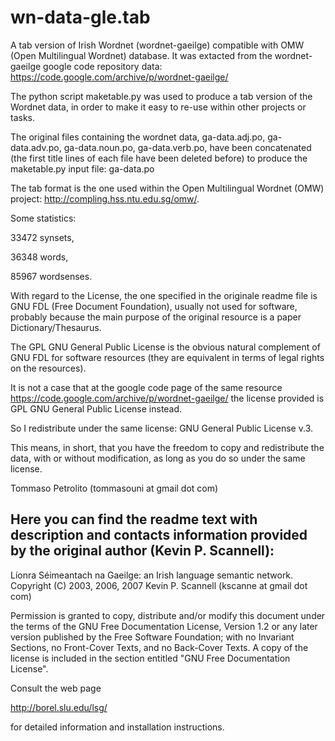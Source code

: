 # wn-data-gle.tab
A tab version of Irish Wordnet (wordnet-gaeilge) compatible with OMW (Open Multilingual Wordnet) database.
It was extacted from the wordnet-gaeilge google code repository data: https://code.google.com/archive/p/wordnet-gaeilge/

The python script maketable.py was used to produce a tab version of the Wordnet data, in order to make it easy to re-use within other projects or tasks.

The original files containing the wordnet data, ga-data.adj.po, ga-data.adv.po, ga-data.noun.po, ga-data.verb.po, have been concatenated (the first title lines of each file have been deleted before) to produce the maketable.py input file: ga-data.po

The tab format is the one used within the Open Multilingual Wordnet (OMW) project: http://compling.hss.ntu.edu.sg/omw/.

Some statistics:

33472 synsets,

36348 words,

85967 wordsenses.

With regard to the License, the one specified in the originale readme file is GNU FDL (Free Document Foundation), usually not used for software, probably because the main purpose of the original resource is a paper Dictionary/Thesaurus.

The GPL GNU General Public License is the obvious natural complement of GNU FDL for software resources (they are equivalent in terms of legal rights on the resources).

It is not a case that at the google code page of the same resource https://code.google.com/archive/p/wordnet-gaeilge/ the license provided is GPL GNU General Public License instead.

So I redistribute under the same license: GNU General Public License v.3.

This means, in short, that you have the freedom to copy and redistribute the data, with or without modification, as long as you do so under the same license. 

Tommaso Petrolito (tommasouni at gmail dot com)

Here you can find the readme text with description and contacts information provided by the original author (Kevin P. Scannell):
----------------------------------------------------------------------------
Líonra Séimeantach na Gaeilge: an Irish language semantic network.
Copyright (C) 2003, 2006, 2007 Kevin P. Scannell (kscanne at gmail dot com)

Permission is granted to copy, distribute and/or modify this document
under the terms of the GNU Free Documentation License, Version 1.2
or any later version published by the Free Software Foundation;
with no Invariant Sections, no Front-Cover Texts, and no Back-Cover
Texts.  A copy of the license is included in the section entitled
"GNU Free Documentation License".

Consult the web page

   http://borel.slu.edu/lsg/

for detailed information and installation instructions.

